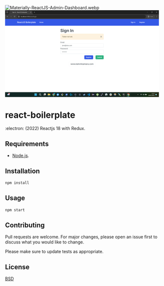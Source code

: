 <img src="https://codedthemes.com/wp-content/uploads/edd/2022/05/Materially-ReactJS-Admin-Dashboard.webp" alt="Materially-ReactJS-Admin-Dashboard.webp" width=""/>

<img src="https://github.com/kkamara/useful/blob/main/reactjs-boilerplate.png?raw=true" alt="reactjs-boilerplate.png" width=""/>

# react-boilerplate

:electron: (2022) Reactjs 18 with Redux.

## Requirements

* [Node.js](https://nodejs.org/en/).

## Installation

```bash
npm install
```

## Usage

```bash
npm start
```

## Contributing
Pull requests are welcome. For major changes, please open an issue first to discuss what you would like to change.

Please make sure to update tests as appropriate.

## License
[BSD](https://opensource.org/licenses/BSD-3-Clause)
